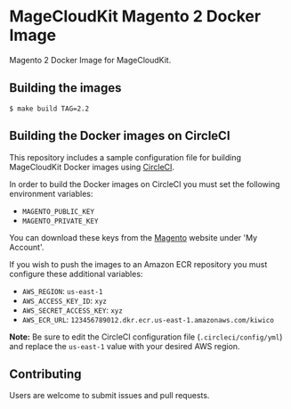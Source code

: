 # MageCloudKit Magento 2 Docker Image

Magento 2 Docker Image for MageCloudKit.

## Building the images

    $ make build TAG=2.2

## Building the Docker images on CircleCI

This repository includes a sample configuration file for building MageCloudKit Docker images using
[CircleCI](https://circleci.com).

In order to build the Docker images on CircleCI you must set the following environment variables:

 * `MAGENTO_PUBLIC_KEY`
 * `MAGENTO_PRIVATE_KEY`

 You can download these keys from the [Magento](https://magento.com) website under 'My Account'.

If you wish to push the images to an Amazon ECR repository you must configure these additional variables:

 * `AWS_REGION`: `us-east-1`
 * `AWS_ACCESS_KEY_ID`: `xyz`
 * `AWS_SECRET_ACCESS_KEY`: `xyz`
 * `AWS_ECR_URL`: `123456789012.dkr.ecr.us-east-1.amazonaws.com/kiwico`

**Note:** Be sure to edit the CircleCI configuration file (`.circleci/config/yml`) and replace the
`us-east-1` value with your desired AWS region.

## Contributing

Users are welcome to submit issues and pull requests.
